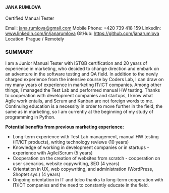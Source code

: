 #### JANA RUMLOVA ####
Certified Manual Tester

Email: jana.rumlova@gmail.com 
Mobile Phone: +420 739 418 159
LinkedIn: www.linkedin.com/in/janarumlova 
GitHub: https://github.com/janarumlova
Location: Prague / Remotely

### SUMMARY ###

I am a Junior Manual Tester with ISTQB certification and 20 years of experience in marketing, who decided to change direction and embark on an adventure in the software testing and QA field. In addition to the newly charged experience from the intensive course by Coders Lab, I can draw on my many years of experience in marketing IT/ICT companies. Among other things, I managed the Test Lab and performed manual HW testing. Thanks to cooperation with development companies and startups, I know what Agile work entails, and Scrum and Kanban are not foreign words to me. Continuing education is a necessity in order to move further in the field, the same as in marketing, so I am currently at the beginning of my study of programming in Python.

**Potential benefits from previous marketing experience:**
* Long-term experience with Test Lab management, manual HW testing (IT/ICT products), writing technology reviews (10 years) 
* Knowledge of working in development companies or in startups - experience with Agile/Scrum (5 years)
* Cooperation on the creation of websites from scratch - cooperation on user scenarios, website copywriting, SEO (4 years)
* Orientation in UX, web copywriting, and administration (WordPress, Shoptet sys.) (4 years)
* Ongoing orientation in IT and telco thanks to long-term cooperation with IT/ICT companies and the need to constantly educate in the field.
